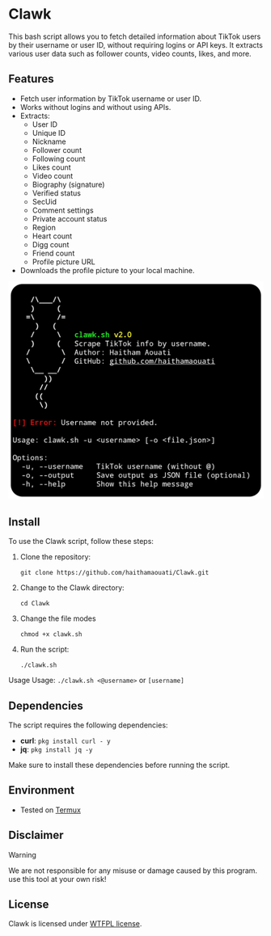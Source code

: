 # Clawk
This bash script allows you to fetch detailed information about TikTok users by their username or user ID, without requiring logins or API keys. It extracts various user data such as follower counts, video counts, likes, and more.

## Features

- Fetch user information by TikTok username or user ID.
- Works without logins and without using APIs.
- Extracts:
  - User ID
  - Unique ID
  - Nickname
  - Follower count
  - Following count
  - Likes count
  - Video count
  - Biography (signature)
  - Verified status
  - SecUid
  - Comment settings
  - Private account status
  - Region
  - Heart count
  - Digg count
  - Friend count
  - Profile picture URL
- Downloads the profile picture to your local machine.

![preview](preview.png)

## Install

To use the Clawk script, follow these steps:

1. Clone the repository:

    ```
    git clone https://github.com/haithamaouati/Clawk.git
    ```

2. Change to the Clawk directory:

    ```
    cd Clawk
    ```
    
3. Change the file modes
    ```
    chmod +x clawk.sh
    ```
    
5. Run the script:

    ```
    ./clawk.sh
    ```
Usage
Usage: `./clawk.sh <@username>` or `[username]`

## Dependencies

The script requires the following dependencies:

- **curl**: `pkg install curl - y`
- **jq**: `pkg install jq -y`

Make sure to install these dependencies before running the script.

## Environment
- Tested on [Termux](https://termux.dev/en/)

## Disclaimer
> [!WARNING]
> We are not responsible for any misuse or damage caused by this program. use this tool at your own risk!

## License

Clawk is licensed under [WTFPL license](LICENSE).
